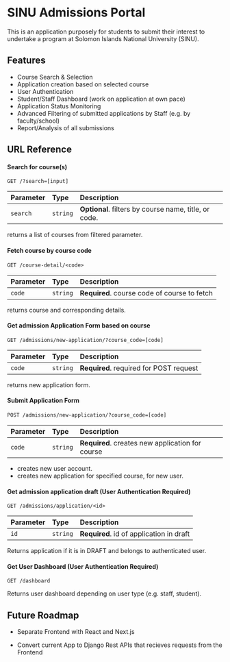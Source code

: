 
# SINU Admissions Portal

This is an application purposely for students to submit their interest to undertake a program at Solomon Islands National University (SINU).


## Features

- Course Search & Selection
- Application creation based on selected course
- User Authentication
- Student/Staff Dashboard (work on application at own pace)
- Application Status Monitoring
- Advanced Filtering of submitted applications by Staff (e.g. by faculty/school)
- Report/Analysis of all submissions


## URL Reference

#### Search for course(s)

```http
GET /?search=[input]
```

| Parameter | Type     | Description                |
| :-------- | :------- | :------------------------- |
| `search` | `string` | **Optional**. filters by course name, title, or code. |

returns a list of courses from filtered parameter.

#### Fetch course by course code

```http
GET /course-detail/<code>
```

| Parameter | Type     | Description                       |
| :-------- | :------- | :-------------------------------- |
| `code`      | `string` | **Required**. course code of course to fetch |

returns course and corresponding details.


#### Get admission Application Form based on course

```http
GET /admissions/new-application/?course_code=[code]
```

| Parameter | Type     | Description                       |
| :-------- | :------- | :-------------------------------- |
| `code`      | `string` | **Required**. required for POST request |

returns new application form.


#### Submit Application Form

```http
POST /admissions/new-application/?course_code=[code]
```

| Parameter | Type     | Description                       |
| :-------- | :------- | :-------------------------------- |
| `code`      | `string` | **Required**. creates new application for course |

- creates new user account.
- creates new application for specified course, for new user.

#### Get admission application draft (User Authentication Required)

```http
GET /admissions/application/<id>
```

| Parameter | Type     | Description                       |
| :-------- | :------- | :-------------------------------- |
| `id`      | `string` | **Required**. id of application in draft |

Returns application if it is in DRAFT and belongs to authenticated user.


#### Get User Dashboard (User Authentication Required)

```http
GET /dashboard
```

Returns user dashboard depending on user type (e.g. staff, student).


## Future Roadmap

- Separate Frontend with React and Next.js

- Convert current App to Django Rest APIs that recieves requests from the Frontend

